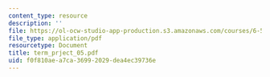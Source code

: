 ```yaml
---
content_type: resource
description: ''
file: https://ol-ocw-studio-app-production.s3.amazonaws.com/courses/6-542j-laboratory-on-the-physiology-acoustics-and-perception-of-speech-fall-2005/f0f810aea7ca36992029dea4ec39736e_term_prject_05.pdf
file_type: application/pdf
resourcetype: Document
title: term_prject_05.pdf
uid: f0f810ae-a7ca-3699-2029-dea4ec39736e
---
```

